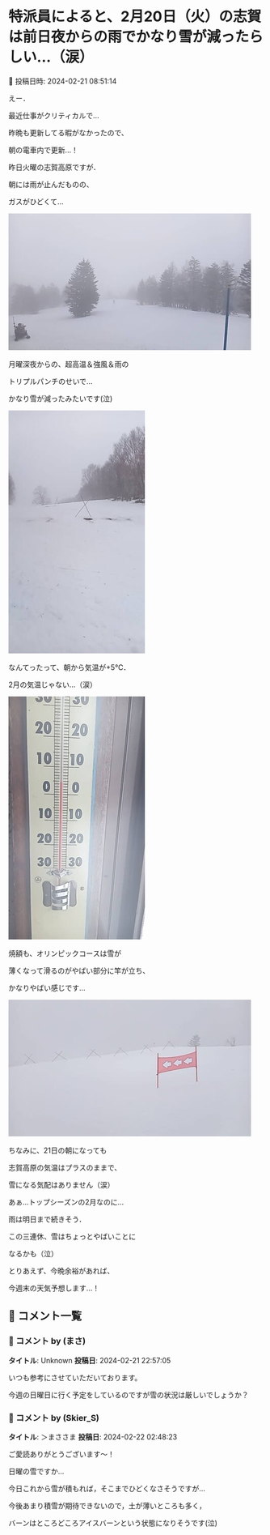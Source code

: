 # 特派員によると、2月20日（火）の志賀は前日夜からの雨でかなり雪が減ったらしい…（涙）

📅 投稿日時: 2024-02-21 08:51:14

えー．


最近仕事がクリティカルで…


昨晩も更新してる暇がなかったので、


朝の電車内で更新…！





昨日火曜の志賀高原ですが．


朝には雨が止んだものの、


ガスがひどくて…




![5576a39a70cbff019337710ea33b678c.jpg](images/5576a39a70cbff019337710ea33b678c.jpg)







月曜深夜からの、超高温＆強風＆雨の


トリプルパンチのせいで…


かなり雪が減ったみたいです(泣)




![2085881454b66cd7e1add36cdfb2d44b.jpg](images/2085881454b66cd7e1add36cdfb2d44b.jpg)







なんてったって、朝から気温が+5℃．


2月の気温じゃない…（涙）




![678cc1c5564ac48839f10769fc1e17f1.jpg](images/678cc1c5564ac48839f10769fc1e17f1.jpg)







焼額も、オリンピックコースは雪が


薄くなって滑るのがやばい部分に竿が立ち、


かなりやばい感じです…




![8d6254fc24292209cc74e3d72549a654.jpg](images/8d6254fc24292209cc74e3d72549a654.jpg)







ちなみに、21日の朝になっても


志賀高原の気温はプラスのままで、


雪になる気配はありません（涙）





あぁ…トップシーズンの2月なのに…


雨は明日まで続きそう．


この三連休、雪はちょっとやばいことに


なるかも（泣）





とりあえず、今晩余裕があれば、


今週末の天気予想します…！

## 💬 コメント一覧

### 💬 コメント by (まさ)
**タイトル**: Unknown
**投稿日**: 2024-02-21 22:57:05

いつも参考にさせていただいております。

今週の日曜日に行く予定をしているのですが雪の状況は厳しいでしょうか？

### 💬 コメント by (Skier_S)
**タイトル**: ＞まささま
**投稿日**: 2024-02-22 02:48:23

ご愛読ありがとうございます～！

日曜の雪ですか…

今日これから雪が積もれば，そこまでひどくなさそうですが…

今後あまり積雪が期待できないので，土が薄いところも多く，

バーンはところどころアイスバーンという状態になりそうです(泣)

